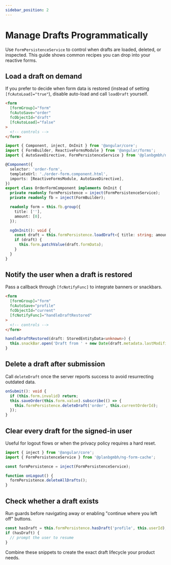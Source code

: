 ```yaml
---
sidebar_position: 2
---
```


# Manage Drafts Programmatically

Use `FormPersistenceService` to control when drafts are loaded, deleted, or inspected. This guide shows common recipes you can drop into your reactive forms.

## Load a draft on demand

If you prefer to decide when form data is restored (instead of setting `[fcAutoLoad]="true"`), disable auto-load and call `loadDraft` yourself.

```html title="order-form.component.html"
<form
  [formGroup]="form"
  fcAutoSave="order"
  fcObjectId="draft"
  [fcAutoLoad]="false"
>
  <!-- controls -->
</form>
```

```typescript title="order-form.component.ts"
import { Component, inject, OnInit } from '@angular/core';
import { FormBuilder, ReactiveFormsModule } from '@angular/forms';
import { AutoSaveDirective, FormPersistenceService } from '@planbgmbh/ng-form-cache';

@Component({
  selector: 'order-form',
  templateUrl: './order-form.component.html',
  imports: [ReactiveFormsModule, AutoSaveDirective],
})
export class OrderFormComponent implements OnInit {
  private readonly formPersistence = inject(FormPersistenceService);
  private readonly fb = inject(FormBuilder);

  readonly form = this.fb.group({
    title: [''],
    amount: [0],
  });

  ngOnInit(): void {
    const draft = this.formPersistence.loadDraft<{ title: string; amount: number }>('order', 'draft');
    if (draft) {
      this.form.patchValue(draft.formData);
    }
  }
}
```

## Notify the user when a draft is restored

Pass a callback through `[fcNotifyFunc]` to integrate banners or snackbars.

```html
<form
  [formGroup]="form"
  fcAutoSave="profile"
  fcObjectId="current"
  [fcNotifyFunc]="handleDraftRestored"
>
  <!-- controls -->
</form>
```

```typescript
handleDraftRestored(draft: StoredEntityData<unknown>) {
  this.snackBar.open('Draft from ' + new Date(draft.metadata.lastModified).toLocaleString(), 'Dismiss');
}
```

## Delete a draft after submission

Call `deleteDraft` once the server reports success to avoid resurrecting outdated data.

```typescript
onSubmit(): void {
  if (this.form.invalid) return;
  this.saveOrder(this.form.value).subscribe(() => {
    this.formPersistence.deleteDraft('order', this.currentOrderId);
  });
}
```

## Clear every draft for the signed-in user

Useful for logout flows or when the privacy policy requires a hard reset.

```typescript
import { inject } from '@angular/core';
import { FormPersistenceService } from '@planbgmbh/ng-form-cache';

const formPersistence = inject(FormPersistenceService);

function onLogout() {
  formPersistence.deleteAllDrafts();
}
```

## Check whether a draft exists

Run guards before navigating away or enabling "continue where you left off" buttons.

```typescript
const hasDraft = this.formPersistence.hasDraft('profile', this.userId);
if (hasDraft) {
  // prompt the user to resume
}
```

Combine these snippets to create the exact draft lifecycle your product needs.
